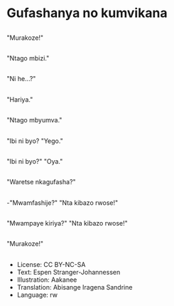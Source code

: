 # Gufashanya no kumvikana

##
"Murakoze!"

##
"Ntago mbizi."

##
"Ni he...?"

##
"Hariya."

##
"Ntago mbyumva."

##
"Ibi ni byo? "Yego."

##
"Ibi ni byo?" "Oya."

##
"Waretse nkagufasha?"

##
-"Mwamfashije?" "Nta kibazo rwose!"

##
"Mwampaye kiriya?" "Nta kibazo rwose!"

##
"Murakoze!"

##
* License: CC BY-NC-SA
* Text: Espen Stranger-Johannessen
* Illustration: Aakanee
* Translation: Abisange Iragena Sandrine
* Language: rw

